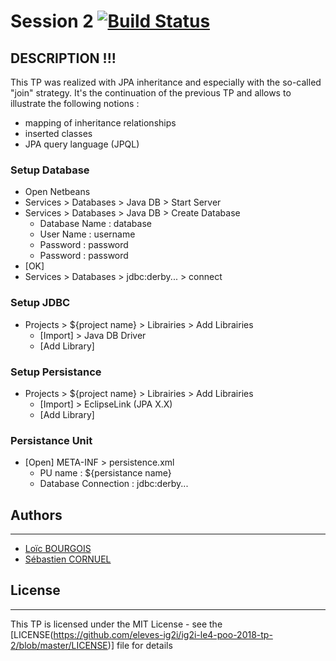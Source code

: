 # Session 2 [![Build Status](https://travis-ci.org/eleves-ig2i/ig2i-le4-poo-2018-tp-2.svg?branch=master)](https://travis-ci.org/eleves-ig2i/ig2i-le4-poo-2018-tp-2)

## DESCRIPTION !!!

This TP was realized with JPA inheritance and especially with the so-called "join" strategy. It's the continuation of the previous TP and allows to illustrate the following notions : 
  * mapping of inheritance relationships
  * inserted classes
  * JPA query language (JPQL)

### Setup Database
* Open Netbeans
* Services > Databases > Java DB > Start Server
* Services > Databases > Java DB > Create Database
  * Database Name : database
  * User Name : username
  * Password : password
  * Password : password
* [OK]
* Services > Databases > jdbc:derby... > connect

### Setup JDBC
* Projects > ${project name} > Librairies > Add Librairies
  * [Import] > Java DB Driver
  * [Add Library]

### Setup Persistance
* Projects > ${project name} > Librairies > Add Librairies
  * [Import] > EclipseLink (JPA X.X)
  * [Add Library]  

### Persistance Unit
* [Open] META-INF > persistence.xml
  * PU name : ${persistance name}
  * Database Connection : jdbc:derby...

## Authors
-----------------------------
* [Loïc BOURGOIS](https://github.com/loicbourgois) 
* [Sébastien CORNUEL](https://github.com/Hercules0402)

## License
-----------------------------
This TP is licensed under the MIT License - see the [LICENSE(https://github.com/eleves-ig2i/ig2i-le4-poo-2018-tp-2/blob/master/LICENSE)] file for details  